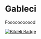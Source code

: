 Gableci
=======

Fooooooooood!

[![Bitdeli Badge](https://d2weczhvl823v0.cloudfront.net/bstrahija/gableci/trend.png)](https://bitdeli.com/free "Bitdeli Badge")

